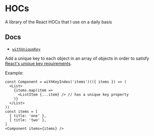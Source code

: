 # HOCs
A library of the React HOCs that I use on a daily basis

## Docs
- [`withUniqueKey`](https://github.com/RyanCCollins/hocs/blob/master/src/withUniqueKey.ts)

Add a unique key to each object in an array of objects in order to satisfy [React's unique key requirements](https://facebook.github.io/react/docs/lists-and-keys.html).

Example:
```
const Component = withKeyIndex('items')(({ items }) => (
  <List>
    {items.map(item =>
      <ListItem {...item} /> // has a unique key property
    )}
  </List>
))
const items = [
  { title: 'one' },
  { title: 'two' },
]
<Component items={items} />
```
